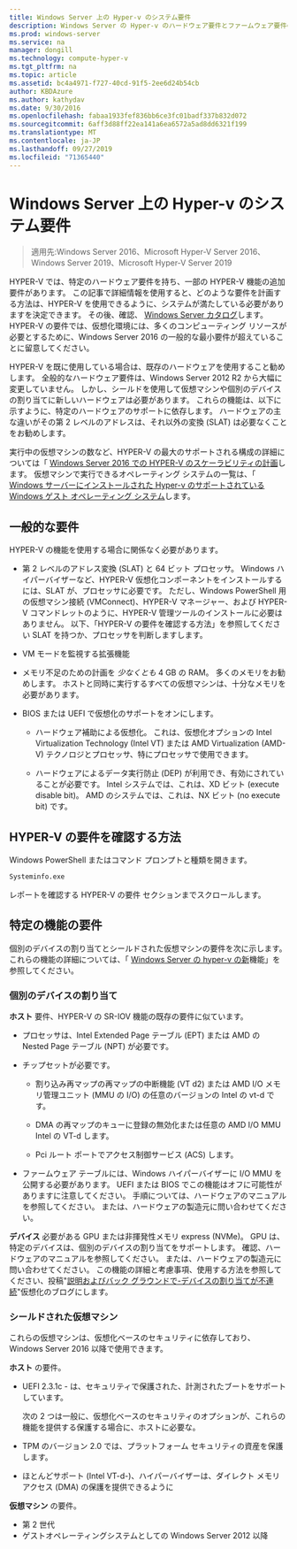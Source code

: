 ```yaml
---
title: Windows Server 上の Hyper-v のシステム要件
description: Windows Server の Hyper-v のハードウェア要件とファームウェア要件の一覧を示します。
ms.prod: windows-server
ms.service: na
manager: dongill
ms.technology: compute-hyper-v
ms.tgt_pltfrm: na
ms.topic: article
ms.assetid: bc4a4971-f727-40cd-91f5-2ee6d24b54cb
author: KBDAzure
ms.author: kathydav
ms.date: 9/30/2016
ms.openlocfilehash: fabaa1933fef836bb6ce3fc01badf337b832d072
ms.sourcegitcommit: 6aff3d88ff22ea141a6ea6572a5ad8dd6321f199
ms.translationtype: MT
ms.contentlocale: ja-JP
ms.lasthandoff: 09/27/2019
ms.locfileid: "71365440"
---
```

# <a name="system-requirements-for-hyper-v-on-windows-server"></a>Windows Server 上の Hyper-v のシステム要件

>適用先:Windows Server 2016、Microsoft Hyper-V Server 2016、Windows Server 2019、Microsoft Hyper-V Server 2019

HYPER-V では、特定のハードウェア要件を持ち、一部の HYPER-V 機能の追加要件があります。 この記事で詳細情報を使用すると、どのような要件を計画する方法は、HYPER-V を使用できるように、システムが満たしている必要がありますを決定できます。 その後、確認、 [Windows Server カタログ](https://www.windowsservercatalog.com/)します。 HYPER-V の要件では、仮想化環境には、多くのコンピューティング リソースが必要とするために、Windows Server 2016 の一般的な最小要件が超えていることに留意してください。

HYPER-V を既に使用している場合は、既存のハードウェアを使用すること勧めします。 全般的なハードウェア要件は、Windows Server 2012 R2 から大幅に変更していません。  しかし、シールドを使用して仮想マシンや個別のデバイスの割り当てに新しいハードウェアは必要があります。 これらの機能は、以下に示すように、特定のハードウェアのサポートに依存します。 ハードウェアの主な違いがその第 2 レベルのアドレスは、それ以外の変換 (SLAT) は必要なくことをお勧めします。

実行中の仮想マシンの数など、HYPER-V の最大のサポートされる構成の詳細については「 [Windows Server 2016 での HYPER-V のスケーラビリティの計画](plan/Plan-for-Hyper-V-scalability-in-Windows-Server-2016.md)します。 仮想マシンで実行できるオペレーティング システムの一覧は、「 [Windows サーバーにインストールされた Hyper-v のサポートされている Windows ゲスト オペレーティング システム](Supported-Windows-guest-operating-systems-for-Hyper-V-on-Windows.md)します。

## <a name="general-requirements"></a>一般的な要件

HYPER-V の機能を使用する場合に関係なく必要があります。

- 第 2 レベルのアドレス変換 (SLAT) と 64 ビット プロセッサ。 Windows ハイパーバイザーなど、HYPER-V 仮想化コンポーネントをインストールするには、SLAT が、プロセッサに必要です。 ただし、Windows PowerShell 用の仮想マシン接続 (VMConnect)、HYPER-V マネージャー、および HYPER-V コマンドレットのように、HYPER-V 管理ツールのインストールに必要はありません。 以下、「HYPER-V の要件を確認する方法」を参照してください SLAT を持つか、プロセッサを判断しますします。

- VM モードを監視する拡張機能

- メモリ不足のための計画を *少なくとも* 4 GB の RAM。 多くのメモリをお勧めします。 ホストと同時に実行するすべての仮想マシンは、十分なメモリを必要があります。

- BIOS または UEFI で仮想化のサポートをオンにします。

  - ハードウェア補助による仮想化。 これは、仮想化オプションの Intel Virtualization Technology (Intel VT) または AMD Virtualization (AMD-V) テクノロジとプロセッサ、特にプロセッサで使用できます。

  - ハードウェアによるデータ実行防止 (DEP) が利用でき、有効にされていることが必要です。 Intel システムでは、これは、XD ビット (execute disable bit)。 AMD のシステムでは、これは、NX ビット (no execute bit) です。

## <a name="how-to-check-for-hyper-v-requirements"></a>HYPER-V の要件を確認する方法

Windows PowerShell またはコマンド プロンプトと種類を開きます。

```cmd
Systeminfo.exe
```

レポートを確認する HYPER-V の要件 セクションまでスクロールします。

## <a name="requirements-for-specific-features"></a>特定の機能の要件

個別のデバイスの割り当てとシールドされた仮想マシンの要件を次に示します。 これらの機能の詳細については、「 [Windows Server の hyper-v の新](What-s-new-in-Hyper-V-on-Windows.md)機能」を参照してください。

### <a name="discrete-device-assignment"></a>個別のデバイスの割り当て

**ホスト** 要件、HYPER-V の SR-IOV 機能の既存の要件に似ています。

- プロセッサは、Intel Extended Page テーブル (EPT) または AMD の Nested Page テーブル (NPT) が必要です。

- チップセットが必要です。

  - 割り込み再マップの再マップの中断機能 (VT d2) または AMD I/O メモリ管理ユニット (MMU の I/O) の任意のバージョンの Intel の vt-d です。

  - DMA の再マップのキューに登録の無効化または任意の AMD I/O MMU Intel の VT-d します。

  - Pci ルート ポートでアクセス制御サービス (ACS) します。

- ファームウェア テーブルには、Windows ハイパーバイザーに I/O MMU を公開する必要があります。 UEFI または BIOS でこの機能はオフに可能性がありますに注意してください。 手順については、ハードウェアのマニュアルを参照してください。 または、ハードウェアの製造元に問い合わせてください。

**デバイス** 必要がある GPU または非揮発性メモリ express (NVMe)。 GPU は、特定のデバイスは、個別のデバイスの割り当てをサポートします。 確認、ハードウェアのマニュアルを参照してください。 または、ハードウェアの製造元に問い合わせてください。 この機能の詳細と考慮事項、使用する方法を参照してください、投稿"[説明およびバック グラウンドで-デバイスの割り当てが不連続](https://blogs.technet.com/b/virtualization/archive/2015/11/19/discrete-device-assignment.aspx)"仮想化のブログにします。

### <a name="shielded-virtual-machines"></a>シールドされた仮想マシン

これらの仮想マシンは、仮想化ベースのセキュリティに依存しており、Windows Server 2016 以降で使用できます。

**ホスト** の要件。

- UEFI 2.3.1c - は、セキュリティで保護された、計測されたブートをサポートしています。

  次の 2 つは一般に、仮想化ベースのセキュリティのオプションが、これらの機能を提供する保護する場合に、ホストに必要な。

- TPM のバージョン 2.0 では、プラットフォーム セキュリティの資産を保護します。
- ほとんどサポート (Intel VT-d-)、ハイパーバイザーは、ダイレクト メモリ アクセス (DMA) の保護を提供できるように

**仮想マシン** の要件。

- 第 2 世代
- ゲストオペレーティングシステムとしての Windows Server 2012 以降

